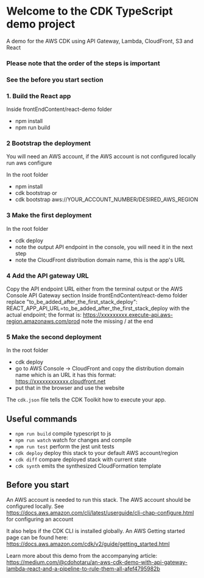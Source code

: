 # Welcome to the CDK TypeScript demo project

A demo for the AWS CDK using API Gateway, Lambda, CloudFront, S3 and React

### Please note that the order of the steps is important

### See the before you start section

### 1. Build the React app 

Inside frontEndContent/react-demo folder
- npm install
- npm run build 

### 2 Bootstrap the deployment 

You will need an AWS account, if the AWS account is not configured locally run aws configure

In the root folder 
- npm install
- cdk bootstrap 
or 
- cdk bootstrap aws://YOUR_ACCOUNT_NUMBER/DESIRED_AWS_REGION

### 3 Make the first deployment 

In the root folder 
- cdk deploy
- note the output API endpoint in the console, you will need it in the next step
- note the CloudFront distribution domain name, this is the app's URL 

### 4 Add the API gateway URL

Copy the API endpoint URL either from the terminal output or the AWS Console API Gateway section
Inside frontEndContent/react-demo folder replace "to_be_added_after_the_first_stack_deploy":
REACT_APP_API_URL=to_be_added_after_the_first_stack_deploy
with the actual endpoint; the format is:
https://xxxxxxxxx.execute-api.aws-region.amazonaws.com/prod
note the missing / at the end 

### 5 Make the second deployment 

In the root folder 
- cdk deploy
- go to AWS Console -> CloudFront and copy the distribution domain name which is an URL
it has this format: https://xxxxxxxxxxxx.cloudfront.net
- put that in the browser and use the website




The `cdk.json` file tells the CDK Toolkit how to execute your app.

## Useful commands

* `npm run build`   compile typescript to js
* `npm run watch`   watch for changes and compile
* `npm run test`    perform the jest unit tests
* `cdk deploy`      deploy this stack to your default AWS account/region
* `cdk diff`        compare deployed stack with current state
* `cdk synth`       emits the synthesized CloudFormation template

## Before you start

An AWS account is needed to run this stack. The AWS account should be configured locally. 
See https://docs.aws.amazon.com/cli/latest/userguide/cli-chap-configure.html for configuring an account

It also helps if the CDK CLI is installed globally. An AWS Getting started page can be found here: https://docs.aws.amazon.com/cdk/v2/guide/getting_started.html

Learn more about this demo from the accompanying article: https://medium.com/@cdohotaru/an-aws-cdk-demo-with-api-gateway-lambda-react-and-a-pipeline-to-rule-them-all-afef4795982b 
